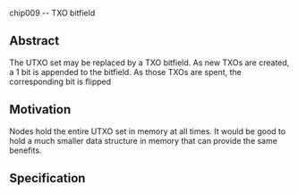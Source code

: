 chip009 -- TXO bitfield

## Abstract

The UTXO set may be replaced by a TXO bitfield. As new TXOs are created, a 1 bit is appended to the bitfield. As those TXOs are spent, the corresponding bit is flipped

## Motivation

Nodes hold the entire UTXO set in memory at all times. It would be good to hold a much smaller data structure in memory that can provide the same benefits.

## Specification
